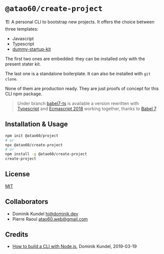 # `@atao60/create-project`

🏗 A personal CLI to bootstrap new projects. It offers the choice between three templates:
- Javascript
- Typescript
- [dummy-startup-kit](https://github.com/atao-web/dummy-startup-kit)

The first two ones are embedded: they can be installed only with the present stater kit.

The last one is a standalone boilerplate. It can also be installed with `git clone`.

None of them are production ready. They are just proofs of concept for this CLI npm package.

> Under branch [babel7-ts](tree/babel7-ts) is available a version rewritten with [Typescript](https://www.typescriptlang.org/) and [Ecmascript 2018](http://ecma-international.org/ecma-262/9.0/) working together, thanks to [Babel 7](https://babeljs.io/docs/en/).

## Installation & Usage

```bash
npm init @atao60/project
# or
npx @atao60/create-project
# or
npm install -g @atao60/create-project
create-project
```

## License

[MIT](./LICENSE)

## Collaborators

- Dominik Kundel <hi@dominik.dev>
- Pierre Raoul <atao60.web@gmail.com>

## Credits

* [How to build a CLI with Node.js](https://www.twilio.com/blog/how-to-build-a-cli-with-node-js), Dominik Kundel, 2019-03-19
